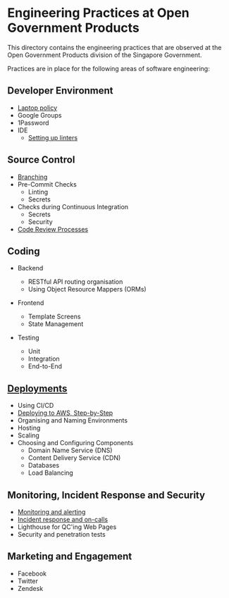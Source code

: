 # Engineering Practices at Open Government Products

This directory contains the engineering practices that are observed at
the Open Government Products division of the Singapore Government.

Practices are in place for the following areas of software engineering:

## Developer Environment

- [Laptop policy](./developer-environment/laptops.md)
- Google Groups
- 1Password
- IDE
  - [Setting up linters](https://github.com/opengovsg/ts-template)

## Source Control

- [Branching](./source-control/branching.md)
- Pre-Commit Checks
  - Linting
  - Secrets
- Checks during Continuous Integration
  - Secrets
  - Security
- [Code Review Processes](./source-control/commits-and-prs.md)

## Coding

- Backend
  - RESTful API routing organisation
  - Using Object Resource Mappers (ORMs)

- Frontend
  - Template Screens
  - State Management

- Testing
  - Unit
  - Integration
  - End-to-End

## [Deployments](./deploying)

- Using CI/CD
- [Deploying to AWS, Step-by-Step](./deploying/aws.md)
- Organising and Naming Environments
- Hosting
- Scaling
- Choosing and Configuring Components
  - Domain Name Service (DNS)
  - Content Delivery Service (CDN)
  - Databases
  - Load Balancing
  
## Monitoring, Incident Response and Security

- [Monitoring and alerting](./monitoring-and-incident-response/monitoring.md)
- [Incident response and on-calls](./monitoring-and-incident-response/incident-response.md)
- Lighthouse for QC'ing Web Pages
- Security and penetration tests

## Marketing and Engagement

- Facebook
- Twitter
- Zendesk
